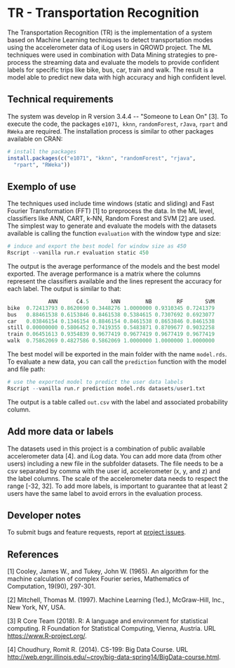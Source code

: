 # TR - Transportation Recognition

The Transportation Recognition (TR) is the implementation of a system based on Machine Learning techniques to detect transportation modes using the accelerometer data of iLog users in QROWD project. The ML techniques were used in combination with Data Mining strategies to pre-process the streaming data and evaluate the models to provide confident labels for specific trips like bike, bus, car, train and walk. The result is a model able to predict new data  with high accuracy and high confident level.  

## Technical requirements

The system was develop in R version 3.4.4 -- "Someone to Lean On" [3]. To execute the code, the packages `e1071`,  `kknn`, `randomForest`, `rJava`, `rpart` and `RWeka` are required. The installation process is similar to other packages available on CRAN:

```r 
# install the packages
install.packages(c("e1071", "kknn", "randomForest", "rjava",
  "rpart", "RWeka"))
```

## Exemplo of use

The techniques used include time windows (static and sliding) and Fast Fourier Transformation (FFT) [1] to preprocess the data. In the ML level, classifiers like ANN, CART, k-NN, Random Forest and SVM [2] are used. The simplest way to generate and evaluate the models with the datasets available is calling the function `evaluation` with the window type and size:

```r
# induce and export the best model for window size as 450
Rscript --vanilla run.r evaluation static 450
```

The output is the average performance of the models and the best model exported. The average performance is a matrix where the columns represent the classifiers available and the lines represent the accuracy for each label. The output is similar to that:

```r
             ANN      C4.5       kNN        NB        RF       SVM
bike  0.72413793 0.8620690 0.3448276 1.0000000 0.9310345 0.7241379
bus   0.88461538 0.6153846 0.8461538 0.5384615 0.7307692 0.6923077
car   0.03846154 0.1346154 0.8846154 0.8461538 0.8653846 0.8461538
still 0.00000000 0.5806452 0.7419355 0.5483871 0.8709677 0.9032258
train 0.06451613 0.9354839 0.9677419 0.9677419 0.9677419 0.9677419
walk  0.75862069 0.4827586 0.5862069 1.0000000 1.0000000 1.0000000
```

The best model will be exported in the main folder with the name `model.rds`. To evaluate a new data, you can call the `prediction` function with the model and file path:

```r
# use the exported model to predict the user data labels
Rscript --vanilla run.r prediction model.rds datasets/user1.txt
```

The output is a table called `out.csv` with the label and associated probability column.

## Add more data or labels

The datasets used in this project is a combination of public available accelerometer data [4]. and iLog data. You can add more data (from other users) including a new file in the subfolder datasets. The file needs to be a csv separated by comma with the user id, accelerometer (x, y, and z) and the label columns. The scale of the accelerometer data needs to respect the range [-32, 32]. To add more labels, is important to guarantee that at least 2 users have the same label to avoid errors in the evaluation process.

## Developer notes

To submit bugs and feature requests, report at [project issues](https://github.com/QROWD/AR/issues).

## References

[1] Cooley, James W., and Tukey, John W. (1965). An algorithm for the machine calculation of complex Fourier series, Mathematics of Computation, 19(90), 297-301.

[2] Mitchell, Thomas M. (1997). Machine Learning (1ed.), McGraw-Hill, Inc., New York, NY, USA.

[3] R Core Team (2018). R: A language and environment for statistical computing. R Foundation for Statistical Computing, Vienna, Austria. URL https://www.R-project.org/.

[4] Choudhury, Romit R. (2014).  CS-199: Big Data Course. URL http://web.engr.illinois.edu/~croy/big-data-spring14/BigData-course.html.

